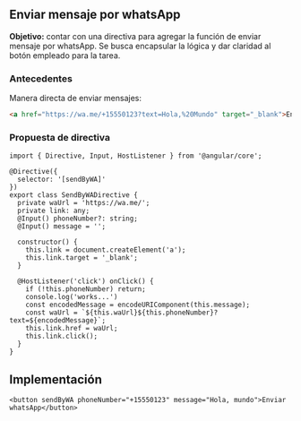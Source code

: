 ## Enviar mensaje por whatsApp

**Objetivo:** contar con una directiva para agregar la función de enviar mensaje por whatsApp. Se busca encapsular la lógica y dar claridad al botón empleado para la tarea.

### Antecedentes

Manera directa de enviar mensajes:

```HTML
<a href="https://wa.me/+15550123?text=Hola,%20Mundo" target="_blank">Enviar mensaje</a>
```

### Propuesta de directiva

```TS
import { Directive, Input, HostListener } from '@angular/core';

@Directive({
  selector: '[sendByWA]'
})
export class SendByWADirective {
  private waUrl = 'https://wa.me/';
  private link: any;
  @Input() phoneNumber?: string;
  @Input() message = '';

  constructor() {
    this.link = document.createElement('a');
    this.link.target = '_blank';
  }

  @HostListener('click') onClick() {
    if (!this.phoneNumber) return;
    console.log('works...')
    const encodedMessage = encodeURIComponent(this.message);
    const waUrl = `${this.waUrl}${this.phoneNumber}?text=${encodedMessage}`;
    this.link.href = waUrl;
    this.link.click();
  }
}
```

## Implementación

```TS app.component.html
<button sendByWA phoneNumber="+15550123" message="Hola, mundo">Enviar whatsApp</button>
